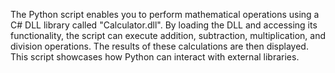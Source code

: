 The Python script enables you to perform mathematical operations using a C# DLL library called "Calculator.dll". By loading the DLL and accessing its functionality, the script can execute addition, subtraction, multiplication, and division operations. The results of these calculations are then displayed. This script showcases how Python can interact with external libraries.
